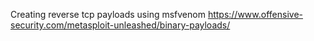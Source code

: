 Creating reverse tcp payloads using msfvenom
https://www.offensive-security.com/metasploit-unleashed/binary-payloads/

